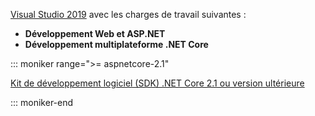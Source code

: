 [Visual Studio 2019](https://visualstudio.microsoft.com/downloads/?utm_medium=microsoft&utm_source=docs.microsoft.com&utm_campaign=inline+link&utm_content=download+vs2019) avec les charges de travail suivantes :

* **Développement Web et ASP.NET**
* **Développement multiplateforme .NET Core**

::: moniker range=">= aspnetcore-2.1"

[Kit de développement logiciel (SDK) .NET Core 2.1 ou version ultérieure](https://dotnet.microsoft.com/download)

::: moniker-end
